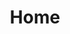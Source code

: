 ---
home: true
layout: Blog
icon: house
title: Home
heroImage: /assets/icon/icon3.png
bgImage: /assets/images/shioru-bg2.png
bgImageStyle:
  background-color: "rgba(0,0,0,0.3)"   # 半透明の黒を重ねる
  background-blend-mode: multiply       # 画像と合成
heroText: 栞る数理統計
tagline: 栞を挟み、知を紡ぐ
heroFullScreen: false
projects:

  - icon: meteor-icons:folder 
    name: 確率分布
    desc: 各種分布の定義・性質・例題の整理
    link: /posts/probability_distribution/

  - icon: meteor-icons:folder 
    name: 多次元分布
    desc: 多次元正規分布や共分散行列の解説
    link: /posts/multivariate_distribution/

  - icon: pen-to-square
    name: 統計検定1級 過去問解説
    desc: 分野別の解法・公式の解説
    link: /posts/grade1_1/

footer: © 2025 栞る数理統計
---